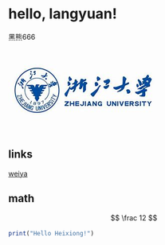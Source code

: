 # hello, langyuan!

黑熊666

![](th.jpeg)

## links

[weiya](https://hohoweiya.xyz)

## math

<script src="https://cdn.bootcss.com/mathjax/2.7.2-beta.0/MathJax.js?config=TeX-MML-AM_CHTML"></script>

$$
\frac 12
$$

```r
print("Hello Heixiong!")
```